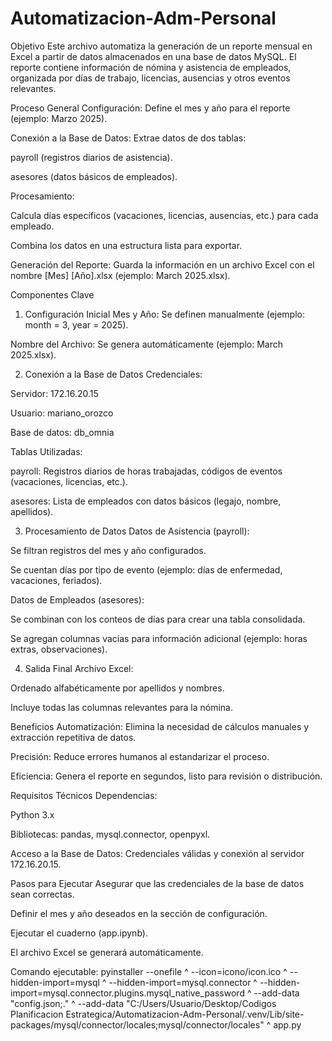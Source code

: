 # Automatizacion-Adm-Personal

Objetivo
Este archivo automatiza la generación de un reporte mensual en Excel a partir de datos almacenados en una base de datos MySQL. El reporte contiene información de nómina y asistencia de empleados, organizada por días de trabajo, licencias, ausencias y otros eventos relevantes.

Proceso General
Configuración: Define el mes y año para el reporte (ejemplo: Marzo 2025).

Conexión a la Base de Datos: Extrae datos de dos tablas:

payroll (registros diarios de asistencia).

asesores (datos básicos de empleados).

Procesamiento:

Calcula días específicos (vacaciones, licencias, ausencias, etc.) para cada empleado.

Combina los datos en una estructura lista para exportar.

Generación del Reporte: Guarda la información en un archivo Excel con el nombre [Mes] [Año].xlsx (ejemplo: March 2025.xlsx).

Componentes Clave
1. Configuración Inicial
Mes y Año: Se definen manualmente (ejemplo: month = 3, year = 2025).

Nombre del Archivo: Se genera automáticamente (ejemplo: March 2025.xlsx).

2. Conexión a la Base de Datos
Credenciales:

Servidor: 172.16.20.15

Usuario: mariano_orozco

Base de datos: db_omnia

Tablas Utilizadas:

payroll: Registros diarios de horas trabajadas, códigos de eventos (vacaciones, licencias, etc.).

asesores: Lista de empleados con datos básicos (legajo, nombre, apellidos).

3. Procesamiento de Datos
Datos de Asistencia (payroll):

Se filtran registros del mes y año configurados.

Se cuentan días por tipo de evento (ejemplo: días de enfermedad, vacaciones, feriados).

Datos de Empleados (asesores):

Se combinan con los conteos de días para crear una tabla consolidada.

Se agregan columnas vacías para información adicional (ejemplo: horas extras, observaciones).

4. Salida Final
Archivo Excel:

Ordenado alfabéticamente por apellidos y nombres.

Incluye todas las columnas relevantes para la nómina.

Beneficios
Automatización: Elimina la necesidad de cálculos manuales y extracción repetitiva de datos.

Precisión: Reduce errores humanos al estandarizar el proceso.

Eficiencia: Genera el reporte en segundos, listo para revisión o distribución.

Requisitos Técnicos
Dependencias:

Python 3.x

Bibliotecas: pandas, mysql.connector, openpyxl.

Acceso a la Base de Datos: Credenciales válidas y conexión al servidor 172.16.20.15.

Pasos para Ejecutar
Asegurar que las credenciales de la base de datos sean correctas.

Definir el mes y año deseados en la sección de configuración.

Ejecutar el cuaderno (app.ipynb).

El archivo Excel se generará automáticamente.



Comando ejecutable:
pyinstaller --onefile ^
 --icon=icono/icon.ico ^
 --hidden-import=mysql ^
 --hidden-import=mysql.connector ^
 --hidden-import=mysql.connector.plugins.mysql_native_password ^
 --add-data "config.json;." ^
 --add-data "C:/Users/Usuario/Desktop/Codigos Planificacion Estrategica/Automatizacion-Adm-Personal/.venv/Lib/site-packages/mysql/connector/locales;mysql/connector/locales" ^
 app.py


